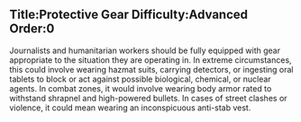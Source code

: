 Title:Protective Gear
Difficulty:Advanced
Order:0
---
Journalists and humanitarian workers should be fully equipped with gear appropriate to the situation they are operating in. In extreme circumstances, this could involve wearing hazmat suits, carrying detectors, or ingesting oral tablets to block or act against possible biological, chemical, or nuclear agents. In combat zones, it would involve wearing body armor rated to withstand shrapnel and high-powered bullets. In cases of street clashes or violence, it could mean wearing an inconspicuous anti-stab vest.